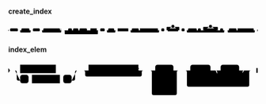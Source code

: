 #### create_index

<svg class="rrdiagram" version="1.1" xmlns:xlink="http://www.w3.org/1999/xlink" xmlns="http://www.w3.org/2000/svg" width="2141" height="95" viewbox="0 0 2141 95"><path class="connector" d="M0 52h15m67 0h30m69 0h20m-104 0q5 0 5 5v8q0 5 5 5h79q5 0 5-5v-8q0-5 5-5m5 0h10m59 0h30m144 0h20m-179 0q5 0 5 5v8q0 5 5 5h154q5 0 5-5v-8q0-5 5-5m5 0h50m32 0h10m45 0h10m64 0h20m-196 0q5 0 5 5v8q0 5 5 5h171q5 0 5-5v-8q0-5 5-5m5 0h10m54 0h20m-300 0q5 0 5 5v23q0 5 5 5h275q5 0 5-5v-23q0-5 5-5m5 0h10m38 0h30m52 0h20m-87 0q5 0 5 5v8q0 5 5 5h62q5 0 5-5v-8q0-5 5-5m5 0h10m91 0h30m60 0h10m154 0h20m-259 0q5 0 5 5v8q0 5 5 5h234q5 0 5-5v-8q0-5 5-5m5 0h10m25 0h30m-5 0q-5 0-5-5v-20q0-5 5-5h37m24 0h38q5 0 5 5v20q0 5-5 5m-5 0h30m25 0h30m75 0h10m25 0h30m-5 0q-5 0-5-5v-20q0-5 5-5h46m24 0h46q5 0 5 5v20q0 5-5 5m-5 0h30m25 0h20m-336 0q5 0 5 5v8q0 5 5 5h311q5 0 5-5v-8q0-5 5-5m5 0h30m65 0h10m137 0h20m-247 0q5 0 5 5v8q0 5 5 5h222q5 0 5-5v-8q0-5 5-5m5 0h15"/><polygon points="0,59 5,52 0,45" style="fill:black;stroke-width:0"/><rect class="literal" x="15" y="35" width="67" height="25" rx="7"/><text class="text" x="25" y="52">CREATE</text><rect class="literal" x="112" y="35" width="69" height="25" rx="7"/><text class="text" x="122" y="52">UNIQUE</text><rect class="literal" x="211" y="35" width="59" height="25" rx="7"/><text class="text" x="221" y="52">INDEX</text><rect class="literal" x="300" y="35" width="144" height="25" rx="7"/><text class="text" x="310" y="52">NONCONCURRENTLY</text><rect class="literal" x="514" y="35" width="32" height="25" rx="7"/><text class="text" x="524" y="52">IF</text><rect class="literal" x="556" y="35" width="45" height="25" rx="7"/><text class="text" x="566" y="52">NOT</text><rect class="literal" x="611" y="35" width="64" height="25" rx="7"/><text class="text" x="621" y="52">EXISTS</text><a xlink:href="../../../syntax_resources/grammar_diagrams#name"><rect class="rule" x="705" y="35" width="54" height="25"/><text class="text" x="715" y="52">name</text></a><rect class="literal" x="789" y="35" width="38" height="25" rx="7"/><text class="text" x="799" y="52">ON</text><rect class="literal" x="857" y="35" width="52" height="25" rx="7"/><text class="text" x="867" y="52">ONLY</text><a xlink:href="../../../syntax_resources/grammar_diagrams#table-name"><rect class="rule" x="939" y="35" width="91" height="25"/><text class="text" x="949" y="52">table_name</text></a><rect class="literal" x="1060" y="35" width="60" height="25" rx="7"/><text class="text" x="1070" y="52">USING</text><a xlink:href="../../../syntax_resources/grammar_diagrams#access-method-name"><rect class="rule" x="1130" y="35" width="154" height="25"/><text class="text" x="1140" y="52">access_method_name</text></a><rect class="literal" x="1314" y="35" width="25" height="25" rx="7"/><text class="text" x="1324" y="52">(</text><rect class="literal" x="1401" y="5" width="24" height="25" rx="7"/><text class="text" x="1411" y="22">,</text><a xlink:href="#index-elem"><rect class="rule" x="1369" y="35" width="89" height="25"/><text class="text" x="1379" y="52">index_elem</text></a><rect class="literal" x="1488" y="35" width="25" height="25" rx="7"/><text class="text" x="1498" y="52">)</text><rect class="literal" x="1543" y="35" width="75" height="25" rx="7"/><text class="text" x="1553" y="52">INCLUDE</text><rect class="literal" x="1628" y="35" width="25" height="25" rx="7"/><text class="text" x="1638" y="52">(</text><rect class="literal" x="1724" y="5" width="24" height="25" rx="7"/><text class="text" x="1734" y="22">,</text><a xlink:href="../../../syntax_resources/grammar_diagrams#column-name"><rect class="rule" x="1683" y="35" width="106" height="25"/><text class="text" x="1693" y="52">column_name</text></a><rect class="literal" x="1819" y="35" width="25" height="25" rx="7"/><text class="text" x="1829" y="52">)</text><rect class="literal" x="1894" y="35" width="65" height="25" rx="7"/><text class="text" x="1904" y="52">WHERE</text><a xlink:href="../../../syntax_resources/grammar_diagrams#boolean-expression"><rect class="rule" x="1969" y="35" width="137" height="25"/><text class="text" x="1979" y="52">boolean_expression</text></a><polygon points="2137,59 2141,59 2141,45 2137,45" style="fill:black;stroke-width:0"/></svg>

#### index_elem

<svg class="rrdiagram" version="1.1" xmlns:xlink="http://www.w3.org/1999/xlink" xmlns="http://www.w3.org/2000/svg" width="740" height="100" viewbox="0 0 740 100"><path class="connector" d="M0 22h35m106 0h67m-188 0q5 0 5 5v20q0 5 5 5h5m25 0h10m83 0h10m25 0h5q5 0 5-5v-20q0-5 5-5m5 0h30m148 0h20m-183 0q5 0 5 5v8q0 5 5 5h158q5 0 5-5v-8q0-5 5-5m5 0h30m54 0h20m-84 25q0 5 5 5h5m44 0h15q5 0 5-5m-74 30q0 5 5 5h5m53 0h6q5 0 5-5m-79-55q5 0 5 5v63q0 5 5 5h64q5 0 5-5v-63q0-5 5-5m5 0h30m60 0h30m55 0h20m-90 0q5 0 5 5v20q0 5 5 5h5m50 0h10q5 0 5-5v-20q0-5 5-5m5 0h20m-200 0q5 0 5 5v38q0 5 5 5h175q5 0 5-5v-38q0-5 5-5m5 0h15"/><polygon points="0,29 5,22 0,15" style="fill:black;stroke-width:0"/><a xlink:href="../../../syntax_resources/grammar_diagrams#column-name"><rect class="rule" x="35" y="5" width="106" height="25"/><text class="text" x="45" y="22">column_name</text></a><rect class="literal" x="35" y="35" width="25" height="25" rx="7"/><text class="text" x="45" y="52">(</text><a xlink:href="../../../syntax_resources/grammar_diagrams#expression"><rect class="rule" x="70" y="35" width="83" height="25"/><text class="text" x="80" y="52">expression</text></a><rect class="literal" x="163" y="35" width="25" height="25" rx="7"/><text class="text" x="173" y="52">)</text><a xlink:href="../../../syntax_resources/grammar_diagrams#operator-class-name"><rect class="rule" x="238" y="5" width="148" height="25"/><text class="text" x="248" y="22">operator_class_name</text></a><rect class="literal" x="436" y="5" width="54" height="25" rx="7"/><text class="text" x="446" y="22">HASH</text><rect class="literal" x="436" y="35" width="44" height="25" rx="7"/><text class="text" x="446" y="52">ASC</text><rect class="literal" x="436" y="65" width="53" height="25" rx="7"/><text class="text" x="446" y="82">DESC</text><rect class="literal" x="540" y="5" width="60" height="25" rx="7"/><text class="text" x="550" y="22">NULLS</text><rect class="literal" x="630" y="5" width="55" height="25" rx="7"/><text class="text" x="640" y="22">FIRST</text><rect class="literal" x="630" y="35" width="50" height="25" rx="7"/><text class="text" x="640" y="52">LAST</text><polygon points="736,29 740,29 740,15 736,15" style="fill:black;stroke-width:0"/></svg>


